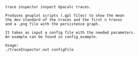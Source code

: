     trace inspector inspect dpacalc traces.
    
    Produces gnuplot scripts (.gpl files) to show the mean
    the dev standard of the traces and the first n traces
    and a .png file with the persistence graph.
    
    It takes as input a config file with the needed parameters.
    An example can be found in config_example.

    Usage: 
    ./traceInspector.out configFile
